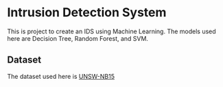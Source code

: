 # Intrusion Detection System
This is project to create an IDS using Machine Learning. 
The models used here are Decision Tree, Random Forest, and SVM. 

## Dataset
The dataset used here is [UNSW-NB15](https://research.unsw.edu.au/projects/unsw-nb15-dataset)  
